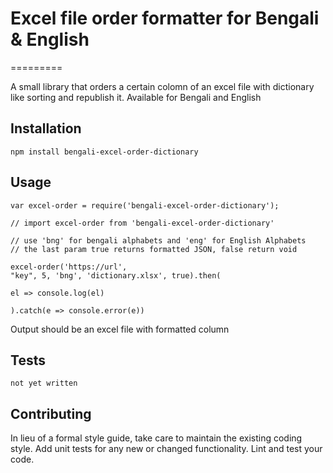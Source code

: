 # Excel file order formatter for Bengali & English

=========

A small library that orders a certain colomn of an excel file with dictionary like sorting and republish it. Available for Bengali and English

## Installation

  `npm install bengali-excel-order-dictionary`

## Usage

    var excel-order = require('bengali-excel-order-dictionary');

    // import excel-order from 'bengali-excel-order-dictionary'

    // use 'bng' for bengali alphabets and 'eng' for English Alphabets
    // the last param true returns formatted JSON, false return void

    excel-order('https://url',
    "key", 5, 'bng', 'dictionary.xlsx', true).then(

    el => console.log(el)

    ).catch(e => console.error(e))
  
  Output should be an excel file with formatted column

## Tests

  `not yet written`

## Contributing

In lieu of a formal style guide, take care to maintain the existing coding style. Add unit tests for any new or changed functionality. Lint and test your code.

